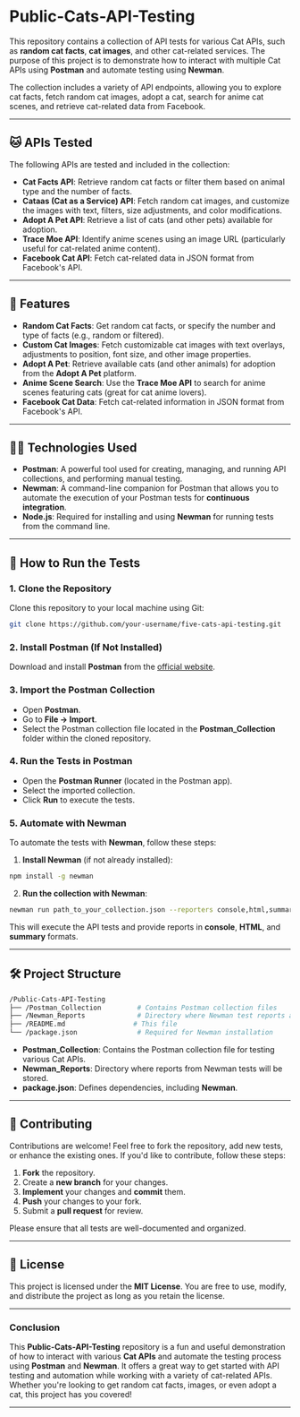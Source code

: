 # Public-Cats-API-Testing

This repository contains a collection of API tests for various Cat APIs, such as **random cat facts**, **cat images**, and other cat-related services. The purpose of this project is to demonstrate how to interact with multiple Cat APIs using **Postman** and automate testing using **Newman**.

The collection includes a variety of API endpoints, allowing you to explore cat facts, fetch random cat images, adopt a cat, search for anime cat scenes, and retrieve cat-related data from Facebook.

---

## 🐱 APIs Tested

The following APIs are tested and included in the collection:

- **Cat Facts API**: Retrieve random cat facts or filter them based on animal type and the number of facts.
- **Cataas (Cat as a Service) API**: Fetch random cat images, and customize the images with text, filters, size adjustments, and color modifications.
- **Adopt A Pet API**: Retrieve a list of cats (and other pets) available for adoption.
- **Trace Moe API**: Identify anime scenes using an image URL (particularly useful for cat-related anime content).
- **Facebook Cat API**: Fetch cat-related data in JSON format from Facebook's API.

---

## 🔧 Features

- **Random Cat Facts**: Get random cat facts, or specify the number and type of facts (e.g., random or filtered).
- **Custom Cat Images**: Fetch customizable cat images with text overlays, adjustments to position, font size, and other image properties.
- **Adopt A Pet**: Retrieve available cats (and other animals) for adoption from the **Adopt A Pet** platform.
- **Anime Scene Search**: Use the **Trace Moe API** to search for anime scenes featuring cats (great for cat anime lovers).
- **Facebook Cat Data**: Fetch cat-related information in JSON format from Facebook's API.

---

## 🧑‍💻 Technologies Used

- **Postman**: A powerful tool used for creating, managing, and running API collections, and performing manual testing.
- **Newman**: A command-line companion for Postman that allows you to automate the execution of your Postman tests for **continuous integration**.
- **Node.js**: Required for installing and using **Newman** for running tests from the command line.

---

## 🚀 How to Run the Tests

### 1. Clone the Repository

Clone this repository to your local machine using Git:

```bash
git clone https://github.com/your-username/five-cats-api-testing.git
```

### 2. Install Postman (If Not Installed)

Download and install **Postman** from the [official website](https://www.postman.com/downloads/).

### 3. Import the Postman Collection

- Open **Postman**.
- Go to **File → Import**.
- Select the Postman collection file located in the **Postman_Collection** folder within the cloned repository.

### 4. Run the Tests in Postman

- Open the **Postman Runner** (located in the Postman app).
- Select the imported collection.
- Click **Run** to execute the tests.

### 5. Automate with Newman

To automate the tests with **Newman**, follow these steps:

1. **Install Newman** (if not already installed):

```bash
npm install -g newman
```

2. **Run the collection with Newman**:

```bash
newman run path_to_your_collection.json --reporters console,html,summary
```

This will execute the API tests and provide reports in **console**, **HTML**, and **summary** formats.

---

## 🛠️ Project Structure

```bash
/Public-Cats-API-Testing
├── /Postman_Collection         # Contains Postman collection files
├── /Newman_Reports             # Directory where Newman test reports are saved
├── /README.md                 # This file
└── /package.json               # Required for Newman installation
```

- **Postman_Collection**: Contains the Postman collection file for testing various Cat APIs.
- **Newman_Reports**: Directory where reports from Newman tests will be stored.
- **package.json**: Defines dependencies, including **Newman**.

---

## 🤝 Contributing

Contributions are welcome! Feel free to fork the repository, add new tests, or enhance the existing ones. If you'd like to contribute, follow these steps:

1. **Fork** the repository.
2. Create a **new branch** for your changes.
3. **Implement** your changes and **commit** them.
4. **Push** your changes to your fork.
5. Submit a **pull request** for review.

Please ensure that all tests are well-documented and organized.

---

## 📜 License

This project is licensed under the **MIT License**. You are free to use, modify, and distribute the project as long as you retain the license.

---

### Conclusion

This **Public-Cats-API-Testing** repository is a fun and useful demonstration of how to interact with various **Cat APIs** and automate the testing process using **Postman** and **Newman**. It offers a great way to get started with API testing and automation while working with a variety of cat-related APIs. Whether you're looking to get random cat facts, images, or even adopt a cat, this project has you covered!

---
